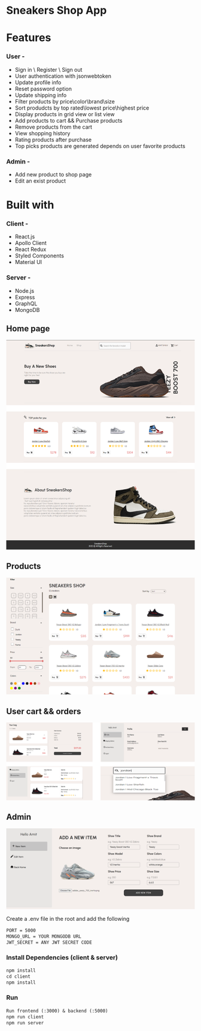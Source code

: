 # Sneakers Shop App
> 
# Features

### User -
- Sign in \ Register \ Sign out
- User authentication with jsonwebtoken
- Update profile info
- Reset password option
- Update shipping info
- Filter products by price\color\brand\size
- Sort produdcts by top rated\lowest price\highest price
- Display products in grid view or list view
- Add products to cart && Purchase products
- Remove products from the cart
- View shopping history
- Rating products after purchase
- Top picks products are generated depends on user favorite products

### Admin -
- Add new product to shop page
- Edit an exist product


# Built with

### Client - 
- React.js
- Apollo Client
- React Redux
- Styled Components
- Material UI
### Server - 
- Node.js
- Express
- GraphQL 
- MongoDB



## Home page
![screenshot](https://github.com/amitshuu/sneakers-shop/blob/master/uploads/home_page.png)

## Products
![screenshot](https://github.com/amitshuu/sneakers-shop/blob/master/uploads/Products.png)

## User cart && orders
![screehnshot](https://github.com/amitshuu/sneakers-shop/blob/master/uploads/cart_orders.png)

## Admin
![screehnshot](https://github.com/amitshuu/sneakers-shop/blob/master/uploads/Admin.png)


Create a .env file in the root and add the following

```
PORT = 5000
MONGO_URL = YOUR MONGODB URL
JWT_SECRET = ANY JWT SECRET CODE
```

### Install Dependencies (client & server)

```
npm install
cd client
npm install
```

### Run
```
Run frontend (:3000) & backend (:5000)
npm run client
npm run server
```


